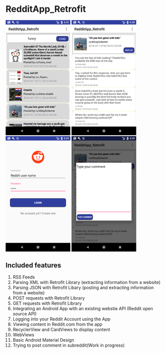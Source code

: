 # RedditApp_Retrofit

<p float="left">
  <img src="screen_shots/feed.png" width="210" />
  <img src="screen_shots/feed_comments.png" width="210" />
  <img src="screen_shots/login.png" width="210" />
  <img src="screen_shots/user_comment.png" width="210" />
</p>


## Included features
<ol>
<li>RSS Feeds</li>
<li>Parsing XML with Retrofit Library (extracting information from a website)</li>
<li>Parsing JSON with Retrofit Libary (posting and extracting information from a website)</li>
<li>POST requests with Retrofit Library</li>
<li>GET requests with Retrofit Library</li>
<li>Integrating an Android App with an existing webstie API (Reddit open source API)</li>
<li>Logging into your Reddit Account using the App</li>
<li>Viewing content in Reddit.com from the app</li>
<li>RecyclerView and CardViews to display content</li>
<li>WebViews</li>
<li>Basic Android Material Design</li>
<li>Trying to post comment in subreddit(Work in progress)</li>
</ol>
